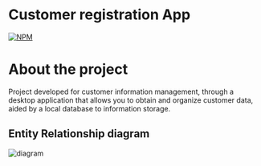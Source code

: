# Customer registration App

[![NPM](https://img.shields.io/npm/l/react)](https://github.com/jororlando-81/CustomerRegistrationApp/blob/main/LICENSE) 

# About the project

Project developed for customer information management, through a desktop application that allows you to obtain and organize customer data, aided by a local database to information storage.

## Entity Relationship diagram

![diagram](https://github.com/jororlando-81/assets/blob/main/customer%20management.mwb) 

